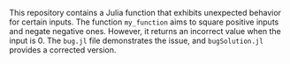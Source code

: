 This repository contains a Julia function that exhibits unexpected behavior for certain inputs. The function `my_function` aims to square positive inputs and negate negative ones.  However, it returns an incorrect value when the input is 0.  The `bug.jl` file demonstrates the issue, and `bugSolution.jl` provides a corrected version.